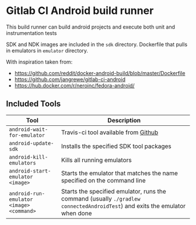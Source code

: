 # Gitlab CI Android build runner

This build runner can build android projects and execute both unit and instrumentation tests

SDK and NDK images are included in the `sdk` directory. Dockerfile that pulls in emulators in `emulator`
directory.

With inspiration taken from:
 - https://github.com/reddit/docker-android-build/blob/master/Dockerfile
 - https://github.com/jangrewe/gitlab-ci-android
 - https://hub.docker.com/r/neroinc/fedora-android/

## Included Tools
| Tool  | Description  |
|-------|--------------|
| `android-wait-for-emulator` | Travis-ci tool available from [Github](https://github.com/travis-ci/travis-cookbooks/blob/precise-stable/ci_environment/android-sdk/files/default/android-wait-for-emulator) |
| `android-update-sdk`        | Installs the specified SDK tool packages |
| `android-kill-emulators`    | Kills all running emulators |
| `android-start-emulator <image> `  | Starts the emulator that matches the name specified on the command line |
| `android-run-emulator <image> <command>` | Starts the specified emulator, runs the command (usually `./gradlew connectedAndroidTest`) and exits the emulator when done |